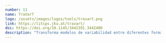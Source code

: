 ```yaml
---
number: 11
name: TraVarT
logo: /assets/images/logos/tools/travart.png
link: https://litcps.jku.at/travart/
doi: https://doi.org/10.1145/3442391.3442400
description: "Transforma modelos de variabilidad entre diferentes formatos."
---
```

